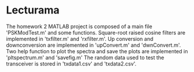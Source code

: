 # Lecturama
The homework 2 MATLAB project is composed of a main file 'PSKModTest.m' and some functions.
Square-root raised cosine filters are implemented in 'txfilter.m' and 'rxfilter.m'.
Up conversion and downconversion are implemented in 'upConvert.m' and 'dwnConvert.m'.
Two help function to plot the spectra and save the plots are implemented in 'pltspectrum.m' and 'savefig.m'
The random data used to test the transceiver is stored in 'txdata1.csv' and 'txdata2.csv'.
